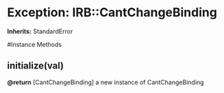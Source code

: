 # Exception: IRB::CantChangeBinding
**Inherits:** StandardError
    




#Instance Methods
## initialize(val) [](#method-i-initialize)

**@return** [CantChangeBinding] a new instance of CantChangeBinding

